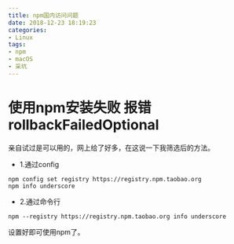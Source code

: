 ```yaml
---
title: npm国内访问问题
date: 2018-12-23 18:19:23
categories:
- Linux
tags: 
- npm
- macOS
- 采坑
---
```


# 使用npm安装失败 报错rollbackFailedOptional 

亲自试过是可以用的，网上给了好多，在这说一下我筛选后的方法。

+ 1.通过config
```
npm config set registry https://registry.npm.taobao.org 
npm info underscore 

```
+ 2.通过命令行
```
npm --registry https://registry.npm.taobao.org info underscore 

```

设置好即可使用npm了。





